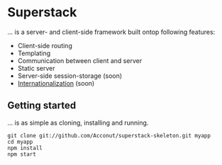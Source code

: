 # Superstack

... is a server- and client-side framework built ontop following features:

* Client-side routing
* Templating
* Communication between client and server
* Static server
* Server-side session-storage (soon)
* [Internationalization](http://en.wikipedia.org/wiki/Internationalization_and_localization) (soon)

## Getting started

... is as simple as cloning, installing and running.

```
git clone git://github.com/Acconut/superstack-skeleton.git myapp
cd myapp
npm install
npm start
```